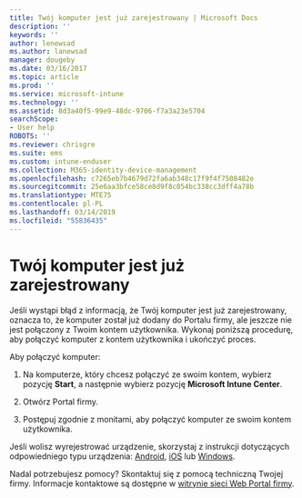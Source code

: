 ```yaml
---
title: Twój komputer jest już zarejestrowany | Microsoft Docs
description: ''
keywords: ''
author: lenewsad
ms.author: lanewsad
manager: dougeby
ms.date: 03/16/2017
ms.topic: article
ms.prod: ''
ms.service: microsoft-intune
ms.technology: ''
ms.assetid: 8d3a40f5-99e9-48dc-9706-f7a3a23e5704
searchScope:
- User help
ROBOTS: ''
ms.reviewer: chrisgre
ms.suite: ems
ms.custom: intune-enduser
ms.collection: M365-identity-device-management
ms.openlocfilehash: c7265eb7b4679d72fa6ab348c17f9f4f7508482e
ms.sourcegitcommit: 25e6aa3bfce58ce8d9f8c054bc338cc3dff4a78b
ms.translationtype: MTE75
ms.contentlocale: pl-PL
ms.lasthandoff: 03/14/2019
ms.locfileid: "55836435"
---
```

# <a name="your-computer-is-already-enrolled"></a>Twój komputer jest już zarejestrowany

Jeśli wystąpi błąd z informacją, że Twój komputer jest już zarejestrowany, oznacza to, że komputer został już dodany do Portalu firmy, ale jeszcze nie jest połączony z Twoim kontem użytkownika. Wykonaj poniższą procedurę, aby połączyć komputer z kontem użytkownika i ukończyć proces.  

Aby połączyć komputer:

1.  Na komputerze, który chcesz połączyć ze swoim kontem, wybierz pozycję **Start**, a następnie wybierz pozycję **Microsoft Intune Center**.

2.  Otwórz Portal firmy.

3.  Postępuj zgodnie z monitami, aby połączyć komputer ze swoim kontem użytkownika.

Jeśli wolisz wyrejestrować urządzenie, skorzystaj z instrukcji dotyczących odpowiedniego typu urządzenia: [Android](unenroll-your-device-from-intune-android.md), [iOS](unenroll-your-device-from-intune-ios.md) lub [Windows](unenroll-your-device-from-intune-windows.md).

Nadal potrzebujesz pomocy? Skontaktuj się z pomocą techniczną Twojej firmy. Informacje kontaktowe są dostępne w [witrynie sieci Web Portal firmy](https://go.microsoft.com/fwlink/?linkid=2010980).
